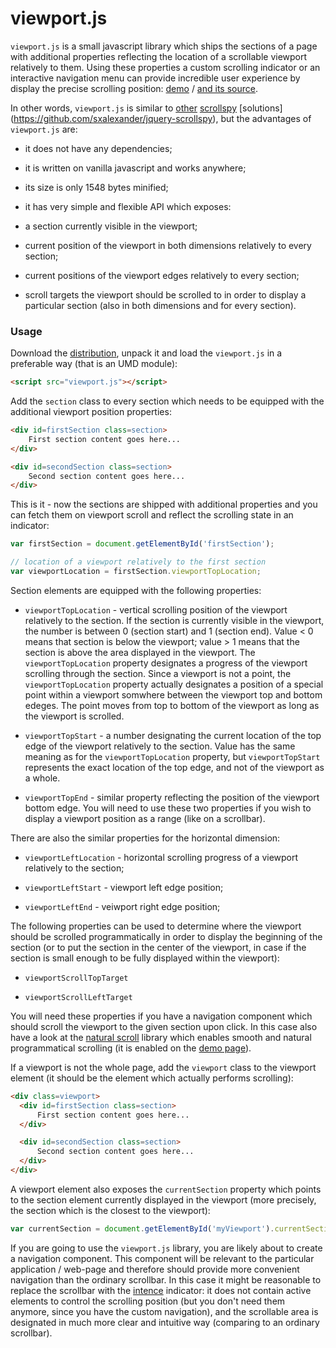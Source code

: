 viewport.js
===========


`viewport.js` is a small javascript library which ships the sections
of a page with additional properties reflecting the location of a
scrollable viewport relatively to them. Using these properties a
custom scrolling indicator or an interactive navigation menu can
provide incredible user experience by display the precise scrolling
position: [demo](http://asvd.github.io/viewport) / [and its
source](https://github.com/asvd/asvd.github.io/tree/master/viewport).

In other words, `viewport.js` is similar to
[other](http://davidwalsh.name/js/scrollspy)
[scrollspy](http://getbootstrap.com/javascript/#scrollspy) [solutions]
(https://github.com/sxalexander/jquery-scrollspy), but the advantages
of `viewport.js` are:

- it does not have any dependencies;

- it is written on vanilla javascript and works anywhere;

- its size is only 1548 bytes minified;

- it has very simple and flexible API which exposes:

 - a section currently visible in the viewport;

 - current position of the viewport in both dimensions relatively to
   every section;

 - current positions of the viewport edges relatively to every
   section;

 - scroll targets the viewport should be scrolled to in order to
   display a particular section (also in both dimensions and for every
   section).


### Usage

Download the
[distribution](https://github.com/asvd/viewport/releases/download/v0.0.1/viewport-0.0.1.tar.gz),
unpack it and load the `viewport.js` in a preferable way (that is an
UMD module):

```html
<script src="viewport.js"></script>
```

Add the `section` class to every section which needs to be equipped
with the additional viewport position properties:

```html
<div id=firstSection class=section>
    First section content goes here...
</div>

<div id=secondSection class=section>
    Second section content goes here...
</div>
```

This is it - now the sections are shipped with additional properties
and you can fetch them on viewport scroll and reflect the scrolling
state in an indicator:

```js
var firstSection = document.getElementById('firstSection');

// location of a viewport relatively to the first section
var viewportLocation = firstSection.viewportTopLocation;
```


Section elements are equipped with the following properties:

- `viewportTopLocation` - vertical scrolling position of the viewport
  relatively to the section. If the section is currently visible in
  the viewport, the number is between 0 (section start) and 1 (section
  end). Value < 0 means that section is below the viewport; value > 1
  means that the section is above the area displayed in the
  viewport. The `viewportTopLocation` property designates a progress
  of the viewport scrolling through the section. Since a viewport is
  not a point, the `viewportTopLocation` property actually designates
  a position of a special point within a viewport somwhere between the
  viewport top and bottom edeges. The point moves from top to bottom
  of the viewport as long as the viewport is scrolled.

- `viewportTopStart` - a number designating the current location of
  the top edge of the viewport relatively to the section. Value has
  the same meaning as for the `viewportTopLocation` property, but
  `viewportTopStart` represents the exact location of the top edge,
  and not of the viewport as a whole.

- `viewportTopEnd` - similar property reflecting the position of the
  viewport bottom edge. You will need to use these two properties if
  you wish to display a viewport position as a range (like on a
  scrollbar).

There are also the similar properties for the horizontal dimension:

- `viewportLeftLocation` - horizontal scrolling progress of a viewport
  relatively to the section;

- `viewportLeftStart` - viewport left edge position;

- `viewportLeftEnd` - veiwport right edge position;

The following properties can be used to determine where the viewport
should be scrolled programmatically in order to display the beginning
of the section (or to put the section in the center of the viewport,
in case if the section is small enough to be fully displayed within
the viewport):

- `viewportScrollTopTarget`

- `viewportScrollLeftTarget`

You will need these properties if you have a navigation component
which should scroll the viewport to the given section upon click. In
this case also have a look at the [natural
scroll](http://github.com/asvd/naturalScroll) library which enables
smooth and natural programmatical scrolling (it is enabled on the
[demo page](http://asvd.github.io/viewport)).

If a viewport is not the whole page, add the `viewport` class to the
viewport element (it should be the element which actually performs
scrolling):


```html
<div class=viewport>
  <div id=firstSection class=section>
      First section content goes here...
  </div>

  <div id=secondSection class=section>
      Second section content goes here...
  </div>
</div>
```


A viewport element also exposes the `currentSection` property which
points to the section element currently displayed in the viewport
(more precisely, the section which is the closest to the viewport):


```js
var currentSection = document.getElementById('myViewport').currentSection;
```


If you are going to use the `viewport.js` library, you are likely
about to create a navigation component. This component will be
relevant to the particular application / web-page and therefore should
provide more convenient navigation than the ordinary scrollbar. In
this case it might be reasonable to replace the scrollbar with the
[intence](http://asvd.github.io/intence) indicator: it does not
contain active elements to control the scrolling position (but you
don't need them anymore, since you have the custom navigation), and
the scrollable area is designated in much more clear and intuitive way
(comparing to an ordinary scrollbar).

